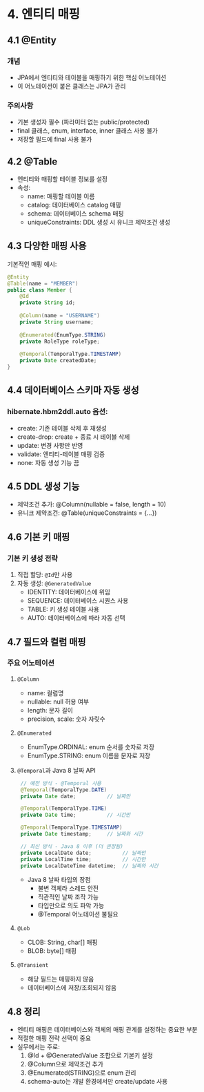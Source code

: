 # 4. 엔티티 매핑

## 4.1 @Entity
### 개념
- JPA에서 엔티티와 테이블을 매핑하기 위한 핵심 어노테이션
- 이 어노테이션이 붙은 클래스는 JPA가 관리

### 주의사항
- 기본 생성자 필수 (파라미터 없는 public/protected)
- final 클래스, enum, interface, inner 클래스 사용 불가
- 저장할 필드에 final 사용 불가

## 4.2 @Table
- 엔티티와 매핑할 테이블 정보를 설정
- 속성:
  - name: 매핑할 테이블 이름
  - catalog: 데이터베이스 catalog 매핑
  - schema: 데이터베이스 schema 매핑
  - uniqueConstraints: DDL 생성 시 유니크 제약조건 생성

## 4.3 다양한 매핑 사용
기본적인 매핑 예시:
```java
@Entity
@Table(name = "MEMBER")
public class Member {
    @Id
    private String id;
    
    @Column(name = "USERNAME")
    private String username;
    
    @Enumerated(EnumType.STRING)
    private RoleType roleType;
    
    @Temporal(TemporalType.TIMESTAMP)
    private Date createdDate;
}
```

## 4.4 데이터베이스 스키마 자동 생성
### hibernate.hbm2ddl.auto 옵션:
- create: 기존 테이블 삭제 후 재생성
- create-drop: create + 종료 시 테이블 삭제
- update: 변경 사항만 반영
- validate: 엔티티-테이블 매핑 검증
- none: 자동 생성 기능 끔

## 4.5 DDL 생성 기능
- 제약조건 추가: @Column(nullable = false, length = 10)
- 유니크 제약조건: @Table(uniqueConstraints = {...})

## 4.6 기본 키 매핑
### 기본 키 생성 전략
1. 직접 할당: `@Id`만 사용
2. 자동 생성: `@GeneratedValue`
   - IDENTITY: 데이터베이스에 위임
   - SEQUENCE: 데이터베이스 시퀀스 사용
   - TABLE: 키 생성 테이블 사용
   - AUTO: 데이터베이스에 따라 자동 선택

## 4.7 필드와 컬럼 매핑
### 주요 어노테이션
1. `@Column`
   - name: 컬럼명
   - nullable: null 허용 여부
   - length: 문자 길이
   - precision, scale: 숫자 자릿수

2. `@Enumerated`
   - EnumType.ORDINAL: enum 순서를 숫자로 저장
   - EnumType.STRING: enum 이름을 문자로 저장

3. `@Temporal`과 Java 8 날짜 API
   ```java
    // 예전 방식 - @Temporal 사용
    @Temporal(TemporalType.DATE)
    private Date date;          // 날짜만

    @Temporal(TemporalType.TIME)
    private Date time;          // 시간만

    @Temporal(TemporalType.TIMESTAMP)
    private Date timestamp;     // 날짜와 시간

    // 최신 방식 - Java 8 이후 (더 권장됨)
    private LocalDate date;          // 날짜만
    private LocalTime time;          // 시간만
    private LocalDateTime datetime;  // 날짜와 시간
   ```
   - Java 8 날짜 타입의 장점
      - 불변 객체라 스레드 안전
      - 직관적인 날짜 조작 가능
      - 타입만으로 의도 파악 가능
      - @Temporal 어노테이션 불필요

5. `@Lob`
   - CLOB: String, char[] 매핑
   - BLOB: byte[] 매핑

6. `@Transient`
   - 해당 필드는 매핑하지 않음
   - 데이터베이스에 저장/조회되지 않음

## 4.8 정리
- 엔티티 매핑은 데이터베이스와 객체의 매핑 관계를 설정하는 중요한 부분
- 적절한 매핑 전략 선택이 중요
- 실무에서는 주로:
  1. @Id + @GeneratedValue 조합으로 기본키 설정
  2. @Column으로 제약조건 추가
  3. @Enumerated(STRING)으로 enum 관리
  4. schema-auto는 개발 환경에서만 create/update 사용
